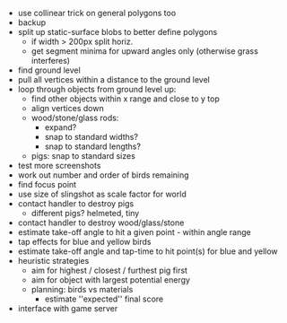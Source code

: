 
* use collinear trick on general polygons too
* backup
* split up static-surface blobs to better define polygons
  * if width > 200px split horiz.
  * get segment minima for upward angles only (otherwise grass interferes)
* find ground level
* pull all vertices within a distance to the ground level
* loop through objects from ground level up:
  * find other objects within x range and close to y top
  * align vertices down
  * wood/stone/glass rods:
    * expand?
    * snap to standard widths?
    * snap to standard lengths?
  * pigs: snap to standard sizes
* test more screenshots
* work out number and order of birds remaining
* find focus point
* use size of slingshot as scale factor for world
* contact handler to destroy pigs
  * different pigs? helmeted, tiny
* contact handler to destroy wood/glass/stone
* estimate take-off angle to hit a given point - within angle range
* tap effects for blue and yellow birds
* estimate take-off angle and tap-time to hit point(s) for blue and yellow
* heuristic strategies
  * aim for highest / closest / furthest pig first
  * aim for object with largest potential energy
  * planning: birds vs materials
    * estimate ''expected'' final score
* interface with game server
